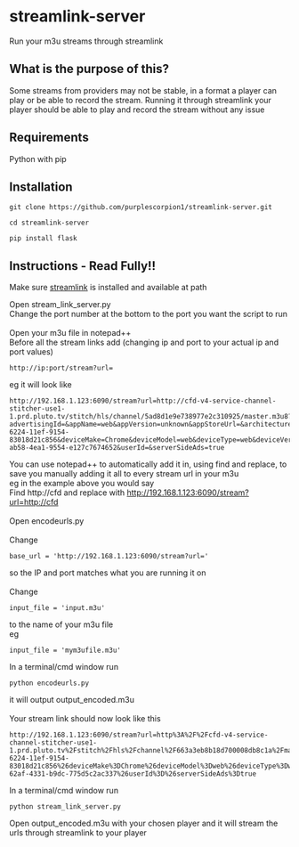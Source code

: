 # streamlink-server
Run your m3u streams through streamlink

## What is the purpose of this?
Some streams from providers may not be stable, in a format a player can play or be able to record the stream. Running it through streamlink your player should be able to play and record the stream without any issue

## Requirements
Python with pip

## Installation
```
git clone https://github.com/purplescorpion1/streamlink-server.git
```
```
cd streamlink-server
```
```
pip install flask
```
## Instructions - Read Fully!!

Make sure [streamlink](https://streamlink.github.io/install.html) is installed and available at path

Open stream_link_server.py <br>
Change the port number at the bottom to the port you want the script to run <br>
<br>
Open your m3u file in notepad++ <br>
Before all the stream links add (changing ip and port to your actual ip and port values)
```
http://ip:port/stream?url=
```
eg it will look like <br>
```
http://192.168.1.123:6090/stream?url=http://cfd-v4-service-channel-stitcher-use1-1.prd.pluto.tv/stitch/hls/channel/5ad8d1e9e738977e2c310925/master.m3u8?advertisingId=&appName=web&appVersion=unknown&appStoreUrl=&architecture=&buildVersion=&clientTime=0&deviceDNT=0&deviceId=4c9b8520-6224-11ef-9154-83018d21c856&deviceMake=Chrome&deviceModel=web&deviceType=web&deviceVersion=unknown&includeExtendedEvents=false&sid=16d72f2e-ab58-4ea1-9554-e127c7674652&userId=&serverSideAds=true
```

You can use notepad++ to automatically add it in, using find and replace, to save you manually adding it all to every stream url in your m3u <br>
eg in the example above you would say <br>
Find http://cfd and replace with http://192.168.1.123:6090/stream?url=http://cfd <br>
<br>
Open encodeurls.py <br>
<br>
Change <br>
```
base_url = 'http://192.168.1.123:6090/stream?url='
```
so the IP and port matches what you are running it on <br>
<br>
Change
```
input_file = 'input.m3u'
```
to the name of your m3u file <br>
eg
```
input_file = 'mym3ufile.m3u'
```

In a terminal/cmd window run <br>
```
python encodeurls.py
```
it will output output_encoded.m3u <br>
<br>
Your stream link should now look like this
```
http://192.168.1.123:6090/stream?url=http%3A%2F%2Fcfd-v4-service-channel-stitcher-use1-1.prd.pluto.tv%2Fstitch%2Fhls%2Fchannel%2F663a3eb8b18d700008db8c1a%2Fmaster.m3u8%3FadvertisingId%3D%26appName%3Dweb%26appVersion%3Dunknown%26appStoreUrl%3D%26architecture%3D%26buildVersion%3D%26clientTime%3D0%26deviceDNT%3D0%26deviceId%3D4ca15182-6224-11ef-9154-83018d21c856%26deviceMake%3DChrome%26deviceModel%3Dweb%26deviceType%3Dweb%26deviceVersion%3Dunknown%26includeExtendedEvents%3Dfalse%26sid%3Deb27f56c-62af-4331-b9dc-775d5c2ac337%26userId%3D%26serverSideAds%3Dtrue
```
In a terminal/cmd window run
```
python stream_link_server.py
```
Open output_encoded.m3u with your chosen player and it will stream the urls through streamlink to your player
